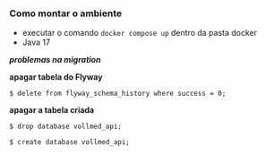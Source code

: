 ### Como montar o ambiente

- executar o comando `docker compose up` dentro da pasta docker
- Java 17

_**problemas na migration**_

**apagar tabela do Flyway**
```
$ delete from flyway_schema_history where success = 0;
```

**apagar a tabela criada**

```
$ drop database vollmed_api;
```

```
$ create database vollmed_api;
```

